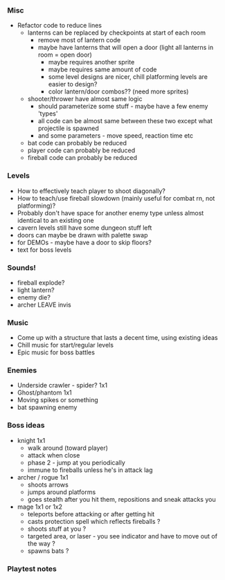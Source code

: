 ### Misc
- Refactor code to reduce lines
    - lanterns can be replaced by checkpoints at start of each room
        - remove most of lantern code
        - maybe have lanterns that will open a door (light all lanterns in room = open door)
            - maybe requires another sprite
            - maybe requires same amount of code
            - some level designs are nicer, chill platforming levels are easier to design?
            - color lantern/door combos?? (need more sprites)
    - shooter/thrower have almost same logic
        - should parameterize some stuff - maybe have a few enemy 'types'
        - all code can be almost same between these two except what projectile is spawned
        - and some parameters - move speed, reaction time etc
    - bat code can probably be reduced
    - player code can probably be reduced
    - fireball code can probably be reduced

### Levels
- How to effectively teach player to shoot diagonally?
- How to teach/use fireball slowdown (mainly useful for combat rn, not platforming)?
- Probably don't have space for another enemy type unless almost identical to an existing one
- cavern levels still have some dungeon stuff left
- doors can maybe be drawn with palette swap
- for DEMOs - maybe have a door to skip floors?
- text for boss levels

### Sounds!
- fireball explode?
- light lantern?
- enemy die?
- archer LEAVE invis

### Music
- Come up with a structure that lasts a decent time, using existing ideas
- Chill music for start/regular levels
- Epic music for boss battles

### Enemies
- Underside crawler - spider? 1x1
- Ghost/phantom 1x1
- Moving spikes or something
- bat spawning enemy

### Boss ideas
- knight 1x1
    - walk around (toward player)
    - attack when close
    - phase 2 - jump at you periodically
    - immune to fireballs unless he's in attack lag
- archer / rogue 1x1
    - shoots arrows
    - jumps around platforms
    - goes stealth after you hit them, repositions and sneak attacks you
- mage 1x1 or 1x2
    - teleports before attacking or after getting hit
    - casts protection spell which reflects fireballs ?
    - shoots stuff at you ?
    - targeted area, or laser - you see indicator and have to move out of the  way ?
    - spawns bats ?


### Playtest notes
